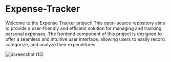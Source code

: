 # Expense-Tracker
Welcome to the Expense Tracker project! This open-source repository aims to provide a user-friendly and efficient solution for managing and tracking personal expenses. The frontend component of this project is designed to offer a seamless and intuitive user interface, allowing users to easily record, categorize, and analyze their expenditures.

![Screenshot (15)](https://github.com/user-attachments/assets/ea36a1c2-cd92-4fa0-99e2-bb5153726bcb)

